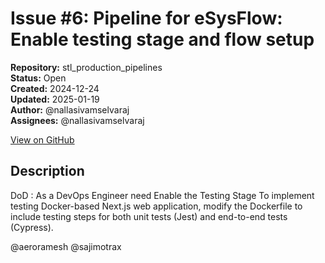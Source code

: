 # Issue #6: Pipeline for eSysFlow: Enable testing stage and flow setup

**Repository:** stl_production_pipelines  
**Status:** Open  
**Created:** 2024-12-24  
**Updated:** 2025-01-19  
**Author:** @nallasivamselvaraj  
**Assignees:** @nallasivamselvaraj  

[View on GitHub](https://github.com/Simtestlab/stl_production_pipelines/issues/6)

## Description

DoD : As a DevOps Engineer need  Enable the Testing Stage To implement testing Docker-based Next.js web application,  modify the Dockerfile to include testing steps for both unit tests (Jest) and end-to-end tests (Cypress).

@aeroramesh @sajimotrax 